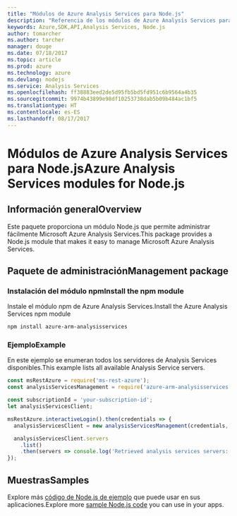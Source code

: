 ```yaml
---
title: "Módulos de Azure Analysis Services para Node.js"
description: "Referencia de los módulos de Azure Analysis Services para Node.js"
keywords: Azure,SDK,API,Analysis Services, Node.js
author: tomarcher
ms.author: tarcher
manager: douge
ms.date: 07/18/2017
ms.topic: article
ms.prod: azure
ms.technology: azure
ms.devlang: nodejs
ms.service: Analysis Services
ms.openlocfilehash: ff38883eed2de5d95fb5bd5fd951c6b9564a4b35
ms.sourcegitcommit: 9974b43899e98df10253738dab5b09b484ac1bf5
ms.translationtype: HT
ms.contentlocale: es-ES
ms.lasthandoff: 08/17/2017
---
```

# <a name="azure-analysis-services-modules-for-nodejs"></a><span data-ttu-id="15247-104">Módulos de Azure Analysis Services para Node.js</span><span class="sxs-lookup"><span data-stu-id="15247-104">Azure Analysis Services modules for Node.js</span></span>

## <a name="overview"></a><span data-ttu-id="15247-105">Información general</span><span class="sxs-lookup"><span data-stu-id="15247-105">Overview</span></span>
<span data-ttu-id="15247-106">Este paquete proporciona un módulo Node.js que permite administrar fácilmente Microsoft Azure Analysis Services.</span><span class="sxs-lookup"><span data-stu-id="15247-106">This package provides a Node.js module that makes it easy to manage Microsoft Azure Analysis Services.</span></span>

## <a name="management-package"></a><span data-ttu-id="15247-107">Paquete de administración</span><span class="sxs-lookup"><span data-stu-id="15247-107">Management package</span></span>

### <a name="install-the-npm-module"></a><span data-ttu-id="15247-108">Instalación del módulo npm</span><span class="sxs-lookup"><span data-stu-id="15247-108">Install the npm module</span></span>

<span data-ttu-id="15247-109">Instale el módulo npm de Azure Analysis Services.</span><span class="sxs-lookup"><span data-stu-id="15247-109">Install the Azure Analysis Services npm module</span></span>

```bash
npm install azure-arm-analysisservices
```

### <a name="example"></a><span data-ttu-id="15247-110">Ejemplo</span><span class="sxs-lookup"><span data-stu-id="15247-110">Example</span></span>

<span data-ttu-id="15247-111">En este ejemplo se enumeran todos los servidores de Analysis Services disponibles.</span><span class="sxs-lookup"><span data-stu-id="15247-111">This example lists all available Analysis Service servers.</span></span>

```javascript
const msRestAzure = require('ms-rest-azure');
const analysisServicesManagement = require('azure-arm-analysisservices');

const subscriptionId = 'your-subscription-id';
let analysisServicesClient;

msRestAzure.interactiveLogin().then(credentials => {
  analysisServicesClient = new analysisServicesManagement(credentials, subscriptionId);

  analysisServicesClient.servers
    .list()
    .then(servers => console.log('Retrieved analysis services servers: ', servers));
});
```

## <a name="samples"></a><span data-ttu-id="15247-112">Muestras</span><span class="sxs-lookup"><span data-stu-id="15247-112">Samples</span></span>

<span data-ttu-id="15247-113">Explore más [código de Node.js de ejemplo](https://azure.microsoft.com/resources/samples/?platform=nodejs) que puede usar en sus aplicaciones.</span><span class="sxs-lookup"><span data-stu-id="15247-113">Explore more [sample Node.js code](https://azure.microsoft.com/resources/samples/?platform=nodejs) you can use in your apps.</span></span>
